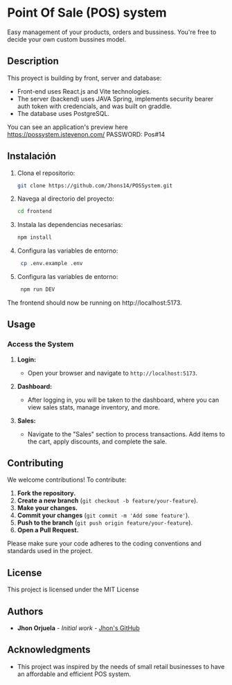 # Point Of Sale (POS) system

Easy management of your products, orders and bussiness.
You're free to decide your own custom bussines model.

## Description
This proyect is building by front, server and database:
- Front-end uses React.js and Vite technologies.
- The server (backend) uses JAVA Spring, implements security bearer auth token with credencials, and was built on graddle.
- The database uses PostgreSQL.

You can see an application's preview here https://possystem.jstevenon.com/
PASSWORD: Pos#14

## Instalación
1. Clona el repositorio:
   ```bash
   git clone https://github.com/Jhons14/POSSystem.git
   ```
2. Navega al directorio del proyecto:
   ```bash
   cd frontend
   ```
3. Instala las dependencias necesarias:
   ```bash
   npm install
   ```
4. Configura las variables de entorno:
   ```bash
    cp .env.example .env
   ```
5. Configura las variables de entorno:
   ```bash
    npm run DEV
   ```
The frontend should now be running on http://localhost:5173.

## Usage

### Access the System

1. **Login:**

   - Open your browser and navigate to `http://localhost:5173`.

2. **Dashboard:**

   - After logging in, you will be taken to the dashboard, where you can view sales stats, manage inventory, and more.

3. **Sales:**

   - Navigate to the "Sales" section to process transactions. Add items to the cart, apply discounts, and complete the sale.

## Contributing

We welcome contributions! To contribute:

1. **Fork the repository.**
2. **Create a new branch** (`git checkout -b feature/your-feature`).
3. **Make your changes.**
4. **Commit your changes** (`git commit -m 'Add some feature'`).
5. **Push to the branch** (`git push origin feature/your-feature`).
6. **Open a Pull Request.**

Please make sure your code adheres to the coding conventions and standards used in the project.

## License

This project is licensed under the MIT License

## Authors

- **Jhon Orjuela** - _Initial work_ - [Jhon's GitHub](https://github.com/Jhons14)

## Acknowledgments

- This project was inspired by the needs of small retail businesses to have an affordable and efficient POS system.
